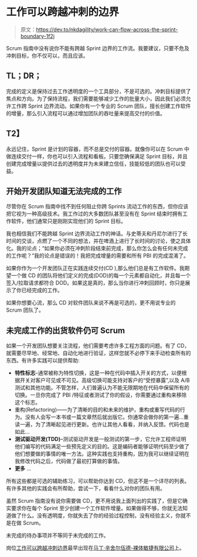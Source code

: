 # 工作可以跨越冲刺的边界

> 原文：<https://dev.to/nkdagility/work-can-flow-across-the-sprint-boundary-1f2j>

Scrum 指南中没有说你不能有跨越 Sprint 边界的工作流。我要建议，只要不危及冲刺目标，你不仅可以，而且应该。

## TL；DR；

完成的定义是保持过去工作透明度的一个工具部分，不是可选的。冲刺目标提供了焦点和方向。为了保持流程，我们需要能够减少工作的批量大小，因此我们必须允许工作跨 Sprint 边界流动。如果你有一个专业的 Scrum 团队，擅长创建工作软件的增量，那么引入流程可以通过增加团队的吞吐量来提高交付的价值。

## T2】

永远记住，Sprint 是计划的容器，而不总是交付的容器。就像你可以在 Scrum 中做连续交付一样，你也可以引入流程和看板。只要您确保满足 Sprint 目标，并且创建完成增量以提供过去的透明度并为未来建立信任，技能较低的团队也可以受益。

## 开始开发团队知道无法完成的工作

尽管你在 Scrum 指南中找不到任何阻止你跨 Sprints 流动工作的东西，但你应该把它视为一种高级技术。我工作过的大多数团队甚至没有在 Sprint 结束时拥有工作软件，他们通常只是刚刚实现他们的 Sprint 目标。

我也相信我们不能跨越 Sprint 边界流动工作的神话。与史蒂夫和丹尼尔进行了长时间的交谈，点燃了一个不同的想法，并在啤酒上进行了长时间的讨论，使之具体化。我的论点；“如果你必须在冲刺阶段结束前完成，那么你怎么会有任何未完成的工作呢？”我的论点是错误的！我把完成增量的需要和所有 PBI 的完成混淆了。

如果你作为一个开发团队正在实践连续交付(CD ),那么他们总是有工作软件。我期望一个做 CD 的团队将他们定义的完成(DOD)的每一个元素都自动化，并且每一个签入/拉取请求都符合 DOD。如果这是真的，那么当你进行冲刺回顾时，你只是展示了你已经完成的工作。

如果你想要心流，那么 CD 对软件团队来说不再是可选的，更不用说专业的 Scrum 团队了。

## 未完成工作的出货软件仍可 Scrum

如果一个开发团队想要关注流程，他们需要考虑许多工程方面的问题。有了 CD，就需要尽早地、经常地、自动化地进行验证，这样您就不必停下来手动检查所有的东西。有许多实践可以提供帮助:

*   **特性标志**–通常被称为特性切换，这是一种在代码中插入开关的方式，以便根据开关对客户可见或不可见。高级切换可能支持对客户的“受控暴露”,以及 A/B 测试和其他功能。不管怎样，人们普遍认为不能无限期地在代码中保留所有的切换。一旦你完成了 PBI /特征或者测试了你的假设，你需要通过重构来移除这个标志。
*   重构(Refactoring)——为了清晰的目的和未来的维护，重构或重写代码的行为。没有人会写一本书或一篇文章然后就出版它。你通常会做你的第一遍…重读一遍，为了清晰起见进行更新。也许让其他人看看，并纳入反馈。代码也是如此…
*   **测试驱动开发(TDD)**–测试驱动开发是一般测试的第一步，它允许工程师证明他们编写的代码满足一些预先定义的目的。这是编码者能够证明代码至少做了他们想要做的事情的唯一方法。这种实践也支持重构，因为我可以继续证明在我修改代码之后，代码做了最初打算做的事情。
*   **更多** …

所有这些都是可选的辅助练习，可以帮助你达到 CD，但这不是一个详尽的列表。有许多其他的实践会有所帮助，尝试一下，看看什么对你的团队有用。

虽然 Scrum 指南没有说你需要做 CD，更不用说我上面列出的实践了，但是它确实要求你在每个 Sprint 至少创建一个工作软件增量。如果做得不够，你就无法知道做了什么。没有透明度，你就失去了你的经验过程控制，没有经验主义，你就不是在做 Scrum。

未完成的待办事项并不等同于未完成的工作。

岗位[工作可以跨越冲刺边界](https://nkdagility.com/work-can-flow-across-sprint-boundary/)最早出现在[马丁·辛舍尔伍德-裸体敏捷有限公司](https://nkdagility.com)上。